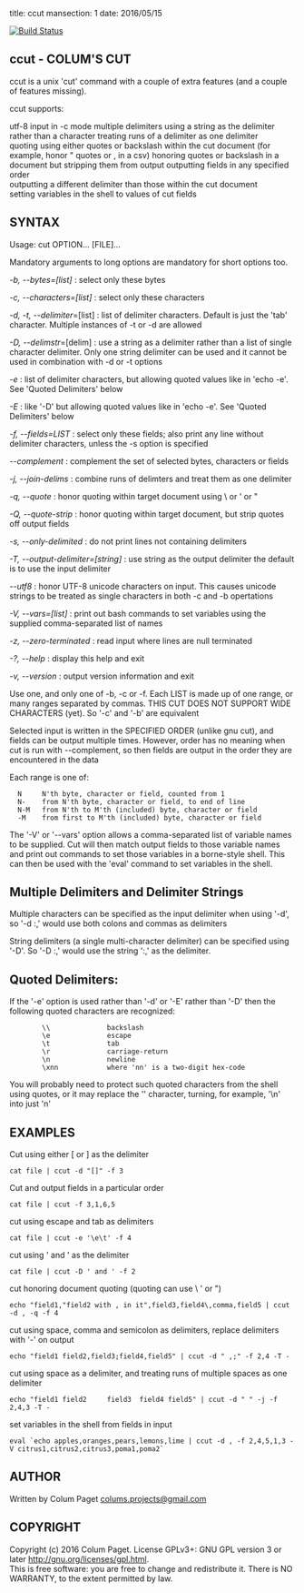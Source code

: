 title: ccut
mansection: 1
date: 2016/05/15

[![Build Status](https://travis-ci.com/ColumPaget/ColumsCut.svg?branch=master)](https://travis-ci.com/ColumPaget/ColumsCut)

ccut - COLUM'S CUT
------------------

ccut is a unix 'cut' command with a couple of extra features (and a couple of features missing). 

ccut supports:

utf-8 input in -c mode
multiple delimiters
using a string as the delimiter rather than a character
treating runs of a delimiter as one delimiter   
quoting using either quotes or backslash within the cut document (for example, honor " quotes or \, in a csv)
honoring quotes or backslash in a document but stripping them from output
outputting fields in any specified order   
outputting a different delimiter than those within the cut document   
setting variables in the shell to values of cut fields   



SYNTAX
------

Usage: cut OPTION... [FILE]...

Mandatory arguments to long options are mandatory for short options too.

*-b, --bytes=[list]*
 : select only these bytes

*-c, --characters=[list]*
 : select only these characters

*-d, -t, --delimiter*=[list] 
 : list of delimiter characters. Default is just the 'tab' character. Multiple instances of -t or -d are allowed

*-D, --delimstr*=[delim] 
 : use a string as a delimiter rather than a list of single character delimiter. Only one string delimiter can be used and it cannot be used in combination with -d or -t options

*-e*
 : list of delimiter characters, but allowing quoted values like in 'echo -e'. See 'Quoted Delimiters' below

*-E*
 :  like '-D' but allowing quoted values like in 'echo -e'. See 'Quoted Delimiters' below


*-f, --fields=LIST*
 : select only these fields;  also print any line without delimiter characters, unless the -s option is specified

*--complement*
 : complement the set of selected bytes, characters or fields

*-j, --join-delims*
 : combine runs of delimters and treat them as one delimiter

*-q, --quote*
 : honor quoting within target document using \ or ' or "

*-Q, --quote-strip*
 : honor quoting within target document, but strip quotes off output fields

*-s, --only-delimited*
 : do not print lines not containing delimiters

*-T, --output-delimiter=[string]*
 : use string as the output delimiter the default is to use the input delimiter

*--utf8*
 : honor UTF-8 unicode characters on input. This causes unicode strings to be treated as single characters in both -c and -b opertations

*-V, --vars=[list]*
 : print out bash commands to set variables using the supplied comma-separated list of names

*-z, --zero-terminated*
 : read input where lines are null terminated

*-?, --help*
 : display this help and exit

*-v, --version*
 : output version information and exit


Use one, and only one of -b, -c or -f.  Each LIST is made up of one range, or many ranges separated by commas.
THIS CUT DOES NOT SUPPORT WIDE CHARACTERS (yet). So '-c' and '-b' are equivalent

Selected input is written in the SPECIFIED ORDER (unlike gnu cut), and fields can be output multiple times.
However, order has no meaning when cut is run with --complement, so then fields are output in the order they are encountered in the data

Each range is one of:
```
  N     N'th byte, character or field, counted from 1
  N-    from N'th byte, character or field, to end of line
  N-M   from N'th to M'th (included) byte, character or field
  -M    from first to M'th (included) byte, character or field
```

The '-V' or '--vars' option allows a comma-separated list of variable names to be supplied. Cut will then match output fields to those variable names and print out commands to set those variables in a borne-style shell. This can then be used with the 'eval' command to set variables in the shell.


Multiple Delimiters and Delimiter Strings
-----------------------------------------

Multiple characters can be specified as the input delimiter when using '-d', so '-d :,' would use both colons and commas as delimiters

String delimiters (a single multi-character delimiter) can be specified using '-D'. So '-D :,' would use the string ':,' as the delimiter.

Quoted Delimiters: 
-----------------

If the '-e' option is used rather than '-d' or '-E' rather than '-D' then the following quoted characters are recognized:

```
        \\              backslash
        \e              escape
        \t              tab
        \r              carriage-return
        \n              newline
        \xnn            where 'nn' is a two-digit hex-code
```

You will probably need to protect such quoted characters from the shell using quotes, or it may replace the '\' character, turning, for example, '\n' into just 'n'



EXAMPLES
--------

Cut using either [ or ] as the delimiter

`cat file | ccut -d "[]" -f 3`

Cut and output fields in a particular order

`cat file | ccut -f 3,1,6,5`

cut using escape and tab as delimiters

`cat file | ccut -e '\e\t' -f 4`

cut using ' and ' as the delimiter

`cat file | ccut -D ' and ' -f 2`

cut honoring document quoting (quoting can use \\ ' or ")

`echo "field1,"field2 with , in it",field3,field4\,comma,field5 | ccut -d , -q -f 4`

cut using space, comma and semicolon as delimiters, replace delimiters with '-' on output

`echo "field1 field2,field3;field4,field5" | ccut -d " ,;" -f 2,4 -T -`

cut using space as a delimiter, and treating runs of multiple spaces as one delimiter

`echo "field1 field2     field3  field4 field5" | ccut -d " " -j -f 2,4,3 -T -`

set variables in the shell from fields in input

```eval `echo apples,oranges,pears,lemons,lime | ccut -d , -f 2,4,5,1,3 -V citrus1,citrus2,citrus3,poma1,poma2` ```


AUTHOR
------

Written by Colum Paget <colums.projects@gmail.com>

COPYRIGHT
---------

Copyright (c) 2016 Colum Paget. License GPLv3+: GNU GPL version 3 or later <http://gnu.org/licenses/gpl.html>.  
This is free software: you are free to change and redistribute it. There is NO WARRANTY, to the extent permitted by law.


